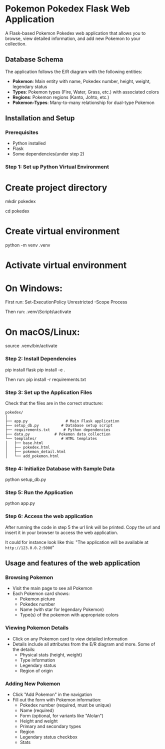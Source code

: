 ﻿# Pokemon Pokedex Flask Web Application
A Flask-based Pokemon Pokedex web application that allows you to browse, view detailed information, and add new Pokemon to your collection.

## Database Schema
The application follows the E/R diagram with the following entities:
- **Pokemon**: Main entity with name, Pokedex number, height, weight, legendary status
- **Types**: Pokemon types (Fire, Water, Grass, etc.) with associated colors
- **Regions**: Pokemon regions (Kanto, Johto, etc.)
- **Pokemon-Types**: Many-to-many relationship for dual-type Pokemon


## Installation and Setup
### Prerequisites
- Python installed
- Flask
- Some dependencies(under step 2)

### Step 1: Set up Python Virtual Environment
# Create project directory
mkdir pokedex

cd pokedex

# Create virtual environment
python -m venv .venv

# Activate virtual environment
# On Windows:
First run:
Set-ExecutionPolicy Unrestricted -Scope Process

Then run:
.venv\Scripts\activate
# On macOS/Linux:
source .venv/bin/activate


### Step 2: Install Dependencies
pip install flask
pip install -e .

Then run:
pip install -r requirements.txt

### Step 3: Set up the Application Files
Check that the files are in the correct structure:
```
pokedex/
│
├── app.py                 # Main Flask application
├── setup_db.py          # Database setup script
├── requirements.txt      # Python dependencies
├── data.py           # Pokemon data collection
└── templates/           # HTML templates
│   ├── base.html
│   ├── pokedex.html
│   ├── pokemon_detail.html
│   └── add_pokemon.html
```

### Step 4: Initialize Database with Sample Data
python setup_db.py

### Step 5: Run the Application
python app.py

### Step 6: Access the web application
After running the code in step 5 the url link will be printed. Copy the url and insert it in your browser to access the web application.

It could for instance look like this:
"The application will be available at `http://123.0.0.2:5000`"





## Usage and features of the web application
### Browsing Pokemon
- Visit the main page to see all Pokemon
- Each Pokemon card shows:
  - Pokemon picture
  - Pokedex number
  - Name (with star for legendary Pokemon)
  - Type(s) of the pokemon with appropriate colors

### Viewing Pokemon Details
- Click on any Pokemon card to view detailed information
- Details include all attributes from the E/R diagram and more. Some of the details:
  - Physical stats (height, weight)
  - Type information
  - Legendary status
  - Region of origin

### Adding New Pokemon
- Click "Add Pokemon" in the navigation
- Fill out the form with Pokemon information:
  - Pokedex number (required, must be unique)
  - Name (required)
  - Form (optional, for variants like "Alolan")
  - Height and weight
  - Primary and secondary types
  - Region
  - Legendary status checkbox
  - Stats

